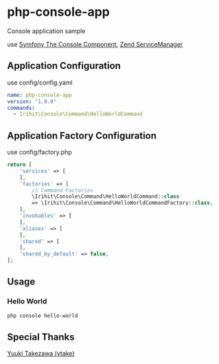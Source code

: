# php-console-app
Console application sample

use [Symfony The Console Component](https://symfony.com/doc/current/components/console.html), [Zend ServiceManager](https://github.com/zendframework/zend-servicemanager)

## Application Configuration

use config/config.yaml

```yaml
name: php-console-app
version: "1.0.0"
commands:
  - Irihit\Console\Command\HelloWorldCommand
```

## Application Factory Configuration

use config/factory.php

```php
return [
    'services' => [
    ],
    'factories' => [
        // Command Factories
        \Irihit\Console\Command\HelloWorldCommand::class
        => \Irihit\Console\Command\HelloWorldCommandFactory::class,
    ],
    'invokables' => [
    ],
    'aliases' => [
    ],
    'shared' => [
    ],
    'shared_by_default' => false,
];
```

## Usage

### Hello World

```bash
php console hello-world
```

## Special Thanks

[Yuuki Takezawa (ytake)](https://github.com/ytake)
